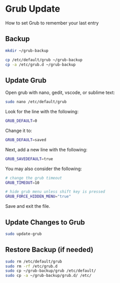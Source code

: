 # Grub Update

How to set Grub to remember your last entry

## Backup

```sh
mkdir ~/grub-backup
```

```sh
cp /etc/default/grub ~/grub-backup
cp -a /etc/grub.d ~/grub-backup
```

## Update Grub

Open grub with nano, gedit, vscode, or sublime text:

```sh
sudo nano /etc/default/grub
```

Look for the line with the following:

```sh
GRUB_DEFAULT=0
```

Change it to:

```sh
GRUB_DEFAULT=saved
```

Next, add a new line with the following:

```sh
GRUB_SAVEDEFAULT=true
```

You may also consider the following:

```sh
# change the grub timeout
GRUB_TIMEOUT=10

# hide grub menu unless shift key is pressed
GRUB_FORCE_HIDDEN_MENU="true"
```

Save and exit the file.

## Update Changes to Grub

```sh
sudo update-grub
```

## Restore Backup (if needed)

```sh
sudo rm /etc/default/grub
sudo rm -rf /etc/grub.d
sudo cp ~/grub-backup/grub /etc/default/
sudo cp -a ~/grub-backup/grub.d/ /etc/
```
